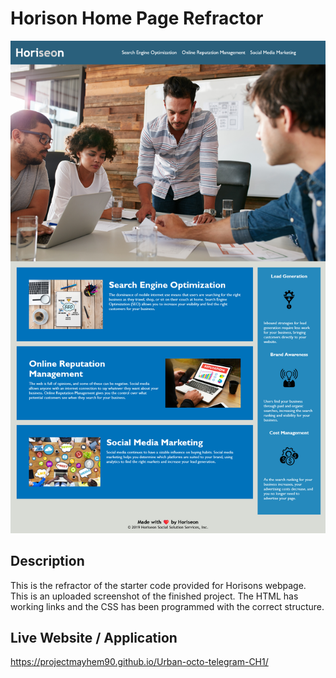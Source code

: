 # Horison Home Page Refractor 

![The Top of the Webpage](./assets/images/Horiseon%20Screenshot.png)

## Description 

This is the refractor of the starter code provided for Horisons webpage. This is an uploaded screenshot of the finished project. The HTML has working links and the CSS has been programmed with the correct structure.

## Live Website / Application 

https://projectmayhem90.github.io/Urban-octo-telegram-CH1/